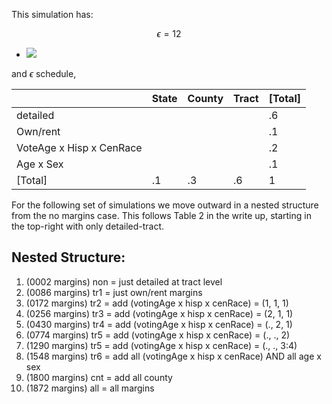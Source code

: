 This simulation has:

$$ \epsilon = 12 $$

- <img src="https://latex.codecogs.com/gif.latex?\epsilon = 12" />

and $`\epsilon`$ schedule,

|                          | State | County | Tract | [Total] |
|--------------------------|-------|--------|-------|---------|
| detailed                 |       |        |       | .6      |
| Own/rent                 |       |        |       | .1      |
| VoteAge x Hisp x CenRace |       |        |       | .2      |
| Age x Sex                |       |        |       | .1      |
| [Total]                  | .1    | .3     | .6    | 1       |


For the following set of simulations we move outward in a nested structure from the no margins case.
This follows Table 2 in the write up, starting in the top-right with only detailed-tract.

Nested Structure:
-----------------
1. (0002 margins) non = just detailed at tract level
2. (0086 margins) tr1 = just own/rent margins                    
3. (0172 margins) tr2 = add (votingAge x hisp x cenRace) = (1, 1, 1)
4. (0256 margins) tr3 = add (votingAge x hisp x cenRace) = (2, 1, 1)
5. (0430 margins) tr4 = add (votingAge x hisp x cenRace) = (., 2, 1)
6. (0774 margins) tr5 = add (votingAge x hisp x cenRace) = (., ., 2)
7. (1290 margins) tr5 = add (votingAge x hisp x cenRace) = (., ., 3:4)
8. (1548 margins) tr6 = add all (votingAge x hisp x cenRace) AND all age x sex
9. (1800 margins) cnt = add all county 
10. (1872 margins) all = all margins                              

